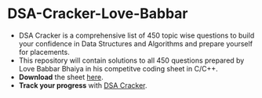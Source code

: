 
# DSA-Cracker-Love-Babbar 
* DSA Cracker is a comprehensive list of 450 topic wise questions to build your confidence in Data Structures and Algorithms and prepare yourself for placements.
* This repository will contain solutions to all 450 questions prepared by Love Babbar Bhaiya in his competitve coding sheet in C/C++.
* **Download** the sheet [here](https://drive.google.com/file/d/1FMdN_OCfOI0iAeDlqswCiC2DZzD4nPsb/view).
* **Track your progress** with [DSA Cracker](https://450dsa.com/).

